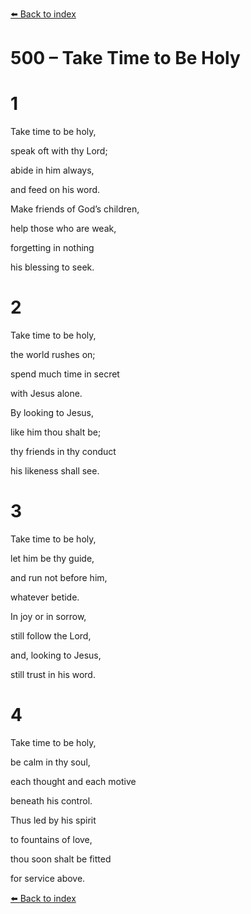 [⬅️ Back to index](../README.md)

# 500 – Take Time to Be Holy





# 1

Take time to be holy,

speak oft with thy Lord;

abide in him always,

and feed on his word.

Make friends of God’s children,

help those who are weak,

forgetting in nothing

his blessing to seek.



# 2

Take time to be holy,

the world rushes on;

spend much time in secret

with Jesus alone.

By looking to Jesus,

like him thou shalt be;

thy friends in thy conduct

his likeness shall see.



# 3

Take time to be holy,

let him be thy guide,

and run not before him,

whatever betide.

In joy or in sorrow,

still follow the Lord,

and, looking to Jesus,

still trust in his word.



# 4

Take time to be holy,

be calm in thy soul,

each thought and each motive

beneath his control.

Thus led by his spirit

to fountains of love,

thou soon shalt be fitted

for service above.

[⬅️ Back to index](../README.md)
